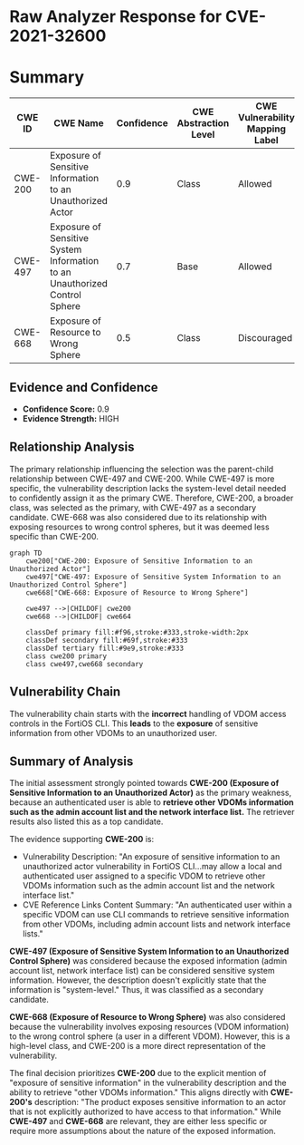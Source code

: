 # Raw Analyzer Response for CVE-2021-32600

# Summary
| CWE ID | CWE Name | Confidence | CWE Abstraction Level | CWE Vulnerability Mapping Label | CWE-Vulnerability Mapping Notes |
|---|---|---|---|---|---|
| CWE-200 | Exposure of Sensitive Information to an Unauthorized Actor | 0.9 | Class | Allowed | Primary CWE |
| CWE-497 | Exposure of Sensitive System Information to an Unauthorized Control Sphere | 0.7 | Base | Allowed | Secondary Candidate |
| CWE-668 | Exposure of Resource to Wrong Sphere | 0.5 | Class | Discouraged | Secondary Candidate |

## Evidence and Confidence

*   **Confidence Score:** 0.9
*   **Evidence Strength:** HIGH

## Relationship Analysis
The primary relationship influencing the selection was the parent-child relationship between CWE-497 and CWE-200. While CWE-497 is more specific, the vulnerability description lacks the system-level detail needed to confidently assign it as the primary CWE. Therefore, CWE-200, a broader class, was selected as the primary, with CWE-497 as a secondary candidate. CWE-668 was also considered due to its relationship with exposing resources to wrong control spheres, but it was deemed less specific than CWE-200.

```mermaid
graph TD
    cwe200["CWE-200: Exposure of Sensitive Information to an Unauthorized Actor"]
    cwe497["CWE-497: Exposure of Sensitive System Information to an Unauthorized Control Sphere"]
    cwe668["CWE-668: Exposure of Resource to Wrong Sphere"]

    cwe497 -->|CHILDOF| cwe200
    cwe668 -->|CHILDOF| cwe664

    classDef primary fill:#f96,stroke:#333,stroke-width:2px
    classDef secondary fill:#69f,stroke:#333
    classDef tertiary fill:#9e9,stroke:#333
    class cwe200 primary
    class cwe497,cwe668 secondary
```

## Vulnerability Chain
The vulnerability chain starts with the **incorrect** handling of VDOM access controls in the FortiOS CLI. This **leads** to the **exposure** of sensitive information from other VDOMs to an unauthorized user.

## Summary of Analysis
The initial assessment strongly pointed towards **CWE-200 (Exposure of Sensitive Information to an Unauthorized Actor)** as the primary weakness, because an authenticated user is able to **retrieve other VDOMs information such as the admin account list and the network interface list.** The retriever results also listed this as a top candidate.

The evidence supporting **CWE-200** is:
*   Vulnerability Description: "An exposure of sensitive information to an unauthorized actor vulnerability in FortiOS CLI...may allow a local and authenticated user assigned to a specific VDOM to retrieve other VDOMs information such as the admin account list and the network interface list."
*   CVE Reference Links Content Summary: "An authenticated user within a specific VDOM can use CLI commands to retrieve sensitive information from other VDOMs, including admin account lists and network interface lists."

**CWE-497 (Exposure of Sensitive System Information to an Unauthorized Control Sphere)** was considered because the exposed information (admin account list, network interface list) can be considered sensitive system information. However, the description doesn't explicitly state that the information is "system-level." Thus, it was classified as a secondary candidate.

**CWE-668 (Exposure of Resource to Wrong Sphere)** was also considered because the vulnerability involves exposing resources (VDOM information) to the wrong control sphere (a user in a different VDOM). However, this is a high-level class, and CWE-200 is a more direct representation of the vulnerability.

The final decision prioritizes **CWE-200** due to the explicit mention of "exposure of sensitive information" in the vulnerability description and the ability to retrieve "other VDOMs information." This aligns directly with **CWE-200's** description: "The product exposes sensitive information to an actor that is not explicitly authorized to have access to that information." While **CWE-497** and **CWE-668** are relevant, they are either less specific or require more assumptions about the nature of the exposed information.